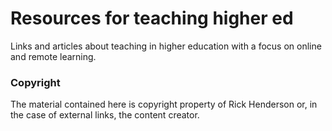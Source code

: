# Resources for teaching higher ed
Links and articles about teaching in higher education with a focus on online and remote learning.


### Copyright
The material contained here is copyright property of Rick Henderson or, in the case of external links, the content creator.
